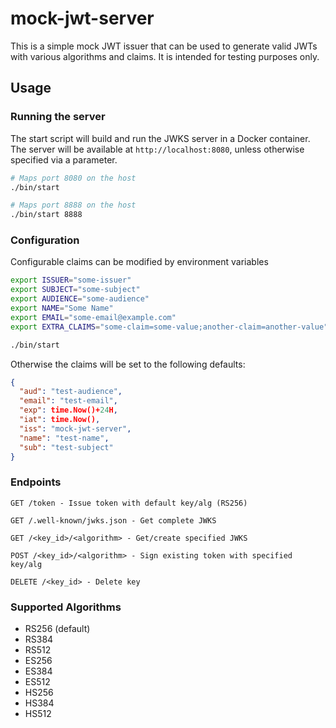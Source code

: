 # mock-jwt-server

This is a simple mock JWT issuer that can be used to generate valid JWTs with various algorithms and claims. 
It is intended for testing purposes only.

## Usage

### Running the server
The start script will build and run the JWKS server in a Docker container. 
The server will be available at `http://localhost:8080`, unless otherwise specified via a parameter.
```bash
# Maps port 8080 on the host
./bin/start

# Maps port 8888 on the host
./bin/start 8888
```

### Configuration
Configurable claims can be modified by environment variables
```bash
export ISSUER="some-issuer"
export SUBJECT="some-subject"
export AUDIENCE="some-audience"
export NAME="Some Name"
export EMAIL="some-email@example.com"
export EXTRA_CLAIMS="some-claim=some-value;another-claim=another-value"

./bin/start
```

Otherwise the claims will be set to the following defaults:
```json
{
  "aud": "test-audience",
  "email": "test-email",
  "exp": time.Now()+24H,
  "iat": time.Now(),
  "iss": "mock-jwt-server",
  "name": "test-name",
  "sub": "test-subject"
}
```

### Endpoints

```
GET /token - Issue token with default key/alg (RS256)

GET /.well-known/jwks.json - Get complete JWKS

GET /<key_id>/<algorithm> - Get/create specified JWKS

POST /<key_id>/<algorithm> - Sign existing token with specified key/alg

DELETE /<key_id> - Delete key
```

### Supported Algorithms
  - RS256 (default)
  - RS384
  - RS512
  - ES256
  - ES384
  - ES512
  - HS256
  - HS384
  - HS512
